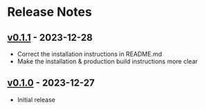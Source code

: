 # Release Notes

## [v0.1.1](https://github.com/JakubKorytko/data-graphs/compare/0.1.0...0.1.1) - 2023-12-28

- Correct the installation instructions in README.md
- Make the installation & production build instructions more clear

## [v0.1.0](https://github.com/JakubKorytko/data-graphs/tree/0.1.0) - 2023-12-27

- Initial release
